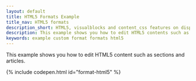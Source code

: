 ```yaml
---
layout: default
title: HTML5 Formats Example
title_nav: HTML5 formats
description_short: HTML5, visualblocks and content_css features on display.
description: This example shows you how to edit HTML5 contents such as sections and articles. It also highlights use of visualblocks and content_css options.
keywords: example custom format formats html5
---
```


This example shows you how to edit HTML5 content such as sections and articles.

{% include codepen.html id="format-html5" %}
